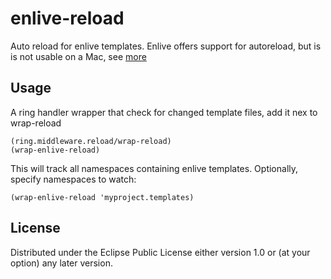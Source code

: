 # enlive-reload

Auto reload for enlive templates. Enlive offers support for autoreload, but is is not usable on a Mac, see [more](http://kolov-it.com/automatic-reloading-enlive-templates/)

## Usage

A ring handler wrapper that check for changed template files, add it nex to wrap-reload

    (ring.middleware.reload/wrap-reload)
    (wrap-enlive-reload)
This will track all namespaces containing enlive templates. Optionally, specify namespaces to watch:

    (wrap-enlive-reload 'myproject.templates)

## License


Distributed under the Eclipse Public License either version 1.0 or (at
your option) any later version.


